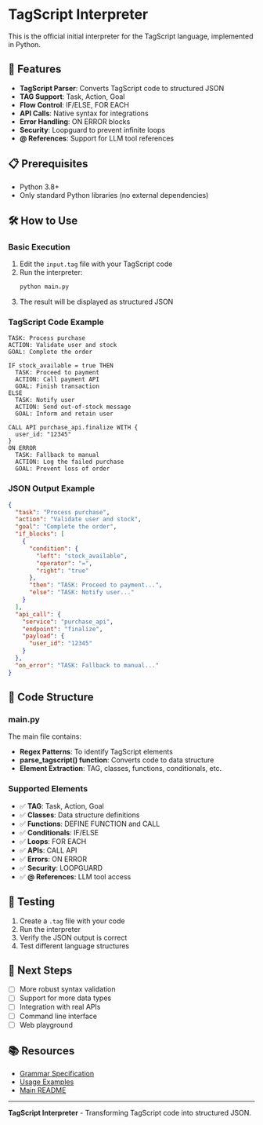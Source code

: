 # TagScript Interpreter

This is the official initial interpreter for the TagScript language, implemented in Python.

## 🚀 Features

- **TagScript Parser**: Converts TagScript code to structured JSON
- **TAG Support**: Task, Action, Goal
- **Flow Control**: IF/ELSE, FOR EACH
- **API Calls**: Native syntax for integrations
- **Error Handling**: ON ERROR blocks
- **Security**: Loopguard to prevent infinite loops
- **@ References**: Support for LLM tool references

## 📋 Prerequisites

- Python 3.8+
- Only standard Python libraries (no external dependencies)

## 🛠️ How to Use

### Basic Execution

1. Edit the `input.tag` file with your TagScript code
2. Run the interpreter:
   ```bash
   python main.py
   ```
3. The result will be displayed as structured JSON

### TagScript Code Example

```tagscript
TASK: Process purchase
ACTION: Validate user and stock
GOAL: Complete the order

IF stock_available = true THEN
  TASK: Proceed to payment
  ACTION: Call payment API
  GOAL: Finish transaction
ELSE
  TASK: Notify user
  ACTION: Send out-of-stock message
  GOAL: Inform and retain user

CALL API purchase_api.finalize WITH {
  user_id: "12345"
}
ON ERROR
  TASK: Fallback to manual
  ACTION: Log the failed purchase
  GOAL: Prevent loss of order
```

### JSON Output Example

```json
{
  "task": "Process purchase",
  "action": "Validate user and stock",
  "goal": "Complete the order",
  "if_blocks": [
    {
      "condition": {
        "left": "stock_available",
        "operator": "=",
        "right": "true"
      },
      "then": "TASK: Proceed to payment...",
      "else": "TASK: Notify user..."
    }
  ],
  "api_call": {
    "service": "purchase_api",
    "endpoint": "finalize",
    "payload": {
      "user_id": "12345"
    }
  },
  "on_error": "TASK: Fallback to manual..."
}
```

## 🔧 Code Structure

### main.py

The main file contains:

- **Regex Patterns**: To identify TagScript elements
- **parse_tagscript() function**: Converts code to data structure
- **Element Extraction**: TAG, classes, functions, conditionals, etc.

### Supported Elements

- ✅ **TAG**: Task, Action, Goal
- ✅ **Classes**: Data structure definitions
- ✅ **Functions**: DEFINE FUNCTION and CALL
- ✅ **Conditionals**: IF/ELSE
- ✅ **Loops**: FOR EACH
- ✅ **APIs**: CALL API
- ✅ **Errors**: ON ERROR
- ✅ **Security**: LOOPGUARD
- ✅ **@ References**: LLM tool access

## 🧪 Testing

1. Create a `.tag` file with your code
2. Run the interpreter
3. Verify the JSON output is correct
4. Test different language structures

## 🔮 Next Steps

- [ ] More robust syntax validation
- [ ] Support for more data types
- [ ] Integration with real APIs
- [ ] Command line interface
- [ ] Web playground

## 📚 Resources

- [Grammar Specification](../lmtagscript_boilerplate/grammar/LMtagscript.ebnf)
- [Usage Examples](../lmtagscript_boilerplate/examples/)
- [Main README](../README.md)

---

**TagScript Interpreter** - Transforming TagScript code into structured JSON. 